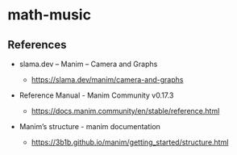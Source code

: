 # math-music


## References

* slama.dev – Manim – Camera and Graphs
  * https://slama.dev/manim/camera-and-graphs

* Reference Manual - Manim Community v0.17.3
  * https://docs.manim.community/en/stable/reference.html

* Manim’s structure - manim documentation
  * https://3b1b.github.io/manim/getting_started/structure.html